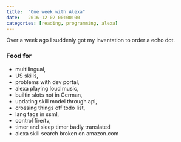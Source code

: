 ```yaml
---
title:  "One week with Alexa"
date:   2016-12-02 00:00:00
categories: [reading, programming, alexa]
---
```


Over a week ago I suddenly got my inventation to order a echo dot.

### Food for 

* multilingual, 
* US skills, 
* problems with dev portal, 
* alexa playing loud music, 
* builtin slots not in German, 
* updating skill model through api, 
* crossing things off todo list, 
* lang tags in ssml, 
* control fire/tv, 
* timer and sleep timer badly translated
* alexa skill search broken on amazon.com